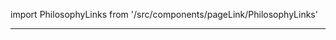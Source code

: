 import PhilosophyLinks from '/src/components/pageLink/PhilosophyLinks'

<PhilosophyLinks component='AttendRateData' type='interface' project='attendance-management-system' />

---

